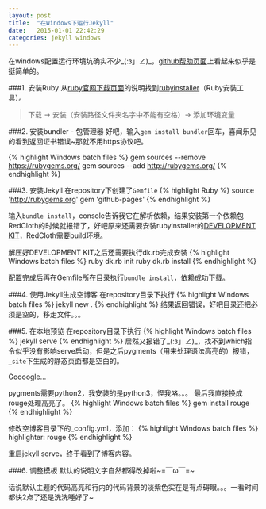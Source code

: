 ```yaml
---
layout: post
title:  "在Windows下运行Jekyll"
date:   2015-01-01 22:42:29
categories: jekyll windows
---
```

在windows配置运行环境坑确实不少\_(:з」∠)\_，[github帮助页面](https://help.github.com/articles/using-jekyll-with-pages/)上看起来似乎是挺简单的。

###1. 安装Ruby
从[ruby官网下载页面](https://www.ruby-lang.org/en/downloads/)的说明找到[rubyinstaller](http://rubyinstaller.org/)（Ruby安装工具）。

>下载 -> 安装（安装路径文件夹名字中不能有空格）-> 添加环境变量

###2. 安装bundler - 包管理器
好吧，输入`gem install bundler`回车，喜闻乐见的看到返回证书错误~那就不用https协议吧。

{% highlight Windows batch files %}
gem sources --remove https://rubygems.org/
gem sources --add http://rubygems.org/
{% endhighlight %}

###3. 安装Jekyll
在repository下创建了`Gemfile`
{% highlight Ruby %}
source 'http://rubygems.org'
gem 'github-pages'
{% endhighlight %}

输入`bundle install`，console告诉我它在解析依赖，结果安装第一个依赖包RedCloth的时候就报错了，好吧原来还需要安装rubyinstaller的[DEVELOPMENT KIT](http://rubyinstaller.org/downloads/)，RedCloth需要build环境。

解压好DEVELOPMENT KIT之后还需要执行dk.rb完成安装
{% highlight Windows batch files %}
ruby dk.rb init
ruby dk.rb install
{% endhighlight %}

配置完成后再在Gemfile所在目录执行`bundle install`，依赖成功下载。

###4. 使用Jekyll生成空博客
在repository目录下执行
{% highlight Windows batch files %}
jekyll new .
{% endhighlight %}
结果返回错误，好吧目录还把必须是空的，移走文件。。。

###5. 在本地预览
在repository目录下执行
{% highlight Windows batch files %}
jekyll serve
{% endhighlight %}
居然又报错了\_(:з」∠)\_，找不到which指令似乎没有影响serve启动，但是之后pygments（用来处理语法高亮的）报错，`_site`下生成的静态页面都是空白的。

Goooogle...

pygments需要python2，我安装的是python3，怪我咯。。。
最后我直接换成rouge处理高亮了。
{% highlight Windows batch files %}
gem install rouge
{% endhighlight %}

修改空博客目录下的_config.yml，添加：
{% highlight Windows batch files %}
highlighter: rouge
{% endhighlight %}

重启jekyll serve，终于看到了博客内容。

###6. 调整模板
默认的说明文字自然都得改掉啦~=￣ω￣=~

话说默认主题的代码高亮和行内的代码背景的淡紫色实在是有点碍眼。。。一看时间都快2点了还是洗洗睡好了~
